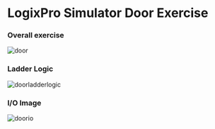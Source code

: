 # LogixPro Simulator Door Exercise
### Overall exercise
![door](https://github.com/llcesselx/PLC_GarageDoor/assets/108751430/9c83906a-1bf1-4070-912b-ad0636df1bc9)
### Ladder Logic
![doorladderlogic](https://github.com/llcesselx/PLC_GarageDoor/assets/108751430/4b2caf2e-82fd-4b79-a71e-4f9b831cb49c)
### I/O Image
![doorio](https://github.com/llcesselx/PLC_GarageDoor/assets/108751430/9daa5536-2fac-434c-a129-14b1b49053ec)
